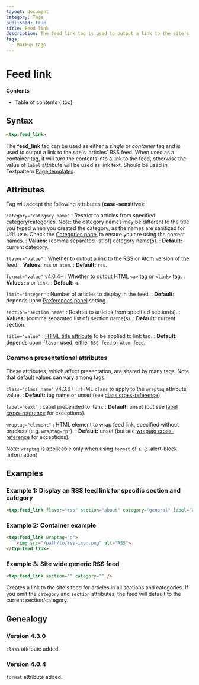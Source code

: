```yaml
---
layout: document
category: Tags
published: true
title: Feed link
description: The feed_link tag is used to output a link to the site's 'articles' RSS feed.
tags:
  - Markup tags
---
```


# Feed link

**Contents**

* Table of contents
{:toc}

## Syntax

~~~ html
<txp:feed_link>
~~~

The **feed_link** tag can be used as either a *single* or *container* tag and is used to output a link to the site's 'articles' RSS feed. When used as a container tag, it will turn the contents into a link to the feed, otherwise the value of `label` attribute will be used as link text. Should be used in Textpattern [Page templates](/themes/page-templates-explained).

## Attributes

Tag will accept the following attributes (**case-sensitive**):

`category="category name"`
: Restrict to articles from specified category/categories. Note: the category names may be different to the title you typed when you created the category, as the names are sanitized for URL use. Check the [Categories panel](/administration/categories-panel) to ensure you are using the correct names.
: **Values:** (comma separated list of) category name(s).
: **Default:** current category.

`flavor="value"`
: Whether to output a link to the RSS or Atom version of the feed.
: **Values:** `rss` or `atom`.
: **Default:** `rss`.

`format="value"` <span class="footnote warning">v4.0.4+</span>
: Whether to output HTML `<a>` tag or `<link>` tag.
: **Values:** `a` or `link`.
: **Default:** `a`.

`limit="integer"`
: Number of articles to display in the feed.
: **Default:** depends upon [Preferences panel](/administration/preferences-panel) setting.

`section="section name"`
: Restrict to articles from specified section(s).
: **Values:** (comma separated list of) section name(s).
: **Default:** current section.

`title="value"`
: [HTML title attribute](https://developer.mozilla.org/en-US/docs/Web/HTML/Global_attributes#title) to be applied to link tag.
: **Default:** depends upon `flavor` used, either `RSS feed` or `Atom feed`.

### Common presentational attributes

These attributes, which affect presentation, are shared by many tags. Note that default values can vary among tags.

`class="class name"` <span class="footnote warning">v4.3.0+</span>
: HTML `class` to apply to the `wraptag` attribute value.
: **Default:** tag name or unset (see [class cross-reference](/tags/tag-attributes-cross-reference#class)).

`label="text"`
: Label prepended to item.
: **Default:** unset (but see [label cross-reference](/tags/tag-attributes-cross-reference#label) for exceptions).

`wraptag="element"`
: HTML element to wrap feed link, specified without brackets (e.g. `wraptag="p"`).
: **Default:** unset (but see [wraptag cross-reference](/tags/tag-attributes-cross-reference#wraptag) for exceptions).

Note: `wraptag` is applicable only when using `format` of `a`.
{: .alert-block .information}

## Examples

### Example 1: Display an RSS feed link for specific section and category

~~~ html
<txp:feed_link flavor="rss" section="about" category="general" label="XML" wraptag="p" />
~~~

### Example 2: Container example

~~~ html
<txp:feed_link wraptag="p">
    <img src="/path/to/rss-icon.png" alt="RSS">
</txp:feed_link>
~~~

### Example 3: Site wide generic RSS feed

~~~ html
<txp:feed_link section="" category="" />
~~~

Creates a link to the site's feed for articles in all sections and categories. If you omit the `category` and `section` attributes, the feed will default to the current section/category.

## Genealogy

### Version 4.3.0

`class` attribute added.

### Version 4.0.4

`format` attribute added.
